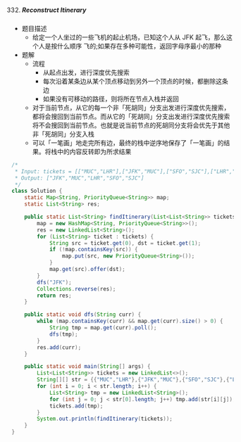 332. ##### Reconstruct Itinerary

- 题目描述
  - 给定一个人坐过的一些飞机的起止机场，已知这个人从 JFK 起飞，那么这个人是按什么顺序 飞的;如果存在多种可能性，返回字母序最小的那种
- 题解
  - 流程
    - 从起点出发，进行深度优先搜索
    - 每次沿着某条边从某个顶点移动到另外一个顶点的时候，都删除这条边
    - 如果没有可移动的路径，则将所在节点入栈并返回
  - 对于当前节点，从它的每一个非「死胡同」分支出发进行深度优先搜索，都将会搜回到当前节点。而从它的「死胡同」分支出发进行深度优先搜索将不会搜回到当前节点。也就是说当前节点的死胡同分支将会优先于其他非「死胡同」分支入栈
  - 可以「一笔画」地走完所有边，最终的栈中逆序地保存了「一笔画」的结果。将栈中的内容反转即为所求结果

```java
/*
 * Input: tickets = [["MUC","LHR"],["JFK","MUC"],["SFO","SJC"],["LHR","SFO"]]
 * Output: ["JFK","MUC","LHR","SFO","SJC"]
 */
class Solution {
    static Map<String, PriorityQueue<String>> map;
    static List<String> res;

    public static List<String> findItinerary(List<List<String>> tickets) {
        map = new HashMap<String, PriorityQueue<String>>();
        res = new LinkedList<String>();
        for (List<String> ticket : tickets) {
            String src = ticket.get(0), dst = ticket.get(1);
            if (!map.containsKey(src)) {
                map.put(src, new PriorityQueue<String>());
            }
            map.get(src).offer(dst);
        }
        dfs("JFK");
        Collections.reverse(res);
        return res;
    }

    public static void dfs(String curr) {
        while (map.containsKey(curr) && map.get(curr).size() > 0) {
            String tmp = map.get(curr).poll();
            dfs(tmp);
        }
        res.add(curr);
    }

    public static void main(String[] args) {
        List<List<String>> tickets = new LinkedList<>();
        String[][] str = {{"MUC","LHR"},{"JFK","MUC"},{"SFO","SJC"},{"LHR","SFO"}};
        for (int i = 0; i < str.length; i++) {
            List<String> tmp = new LinkedList<String>();
            for (int j = 0; j < str[0].length; j++) tmp.add(str[i][j]);
            tickets.add(tmp);
        }
        System.out.println(findItinerary(tickets));
    }
}
```



